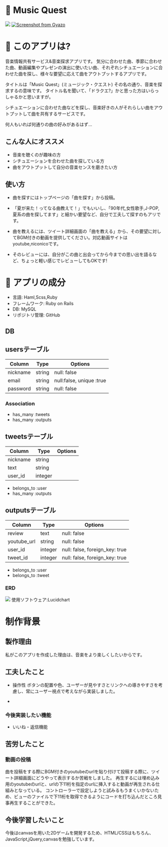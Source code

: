 # :musical_note: Music Quest
![](https://i.gyazo.com/9586dd65523f6a6294bc1ce2cb045f4e.jpg)
[![Screenshot from Gyazo](https://gyazo.com/1004ab98396366e553ec14c2ef46c49b/raw)](https://gyazo.com/1004ab98396366e553ec14c2ef46c49b)

# :musical_note: このアプリは?
音楽情報共有サービス&音楽探求アプリです。
気分に合わせた曲、季節に合わせた曲、動画編集やプレゼンの演出に使いたい曲、それぞれシチュエーションに合わせた曲を探し、様々な要望に応えて曲をアウトプットするアプリです。

タイトルは「Music Quest」(ミュージック・クエスト)
その名の通り、音楽を探求するの意味です。
タイトル名を聞いて、「ドラクエ?」かと思った方はいらっしゃるかと思いますが。

シチュエーションに合わせた曲などを探し、音楽好きの人がそれらしい曲をアウトプットして曲を共有するサービスです。

何人もいれば何通りの曲の好みがあるはず...

## こんな人にオススメ
- 音楽を聴くのが趣味の方
- シチュエーションを合わせた曲を探している方
- 曲をアウトプットして自分の音楽センスを磨きたい方

## 使い方
- 曲を探すにはトップページの「曲を探す」から投稿。
- 「夏が来た！ってなる曲教えて！」でもいいし、「90年代,女性歌手,J-POP,夏系の曲を探してます」と細かい要望など、自分で工夫して探すのもアリです。

- 曲を教えるには、ツイート詳細画面の「曲を教える」から、その要望に対してBGM付きの動画を提供してください。対応動画サイトはyoutube,niconicoです。
- そのレビューには、自分がこの曲と出会ってから今までの思い出を語るなど、ちょっと軽い感じでレビューしてもOKです!

# :musical_note: アプリの成分
- 言語: Haml,Scss,Ruby
- フレームワーク: Ruby on Rails
- DB: MySQL
- リポジトリ管理: GitHub

## DB
## usersテーブル
|Column|Type|Options|
|------|----|-------|
|nickname|string|null: false|
|email|string|null:false, unique :true|
|password|string|null: false|
### Association
- has_many :tweets
- has_many :outputs

## tweetsテーブル
|Column|Type|Options|
|------|----|-------|
|nickname|string||
|text|string||
|user_id|integer||
- belongs_to :user
- has_many :outputs

## outputsテーブル
|Column|Type|Options|
|------|----|-------|
|review|text|null: false|
|youtube_url|string|null: false|
|user_id|integer|null: false, foreign_key: true|
|tweet_id|integer|null: false, foreign_key: true|
- belongs_to :user
- belongs_to :tweet

### ERD
![](https://www.lucidchart.com/publicSegments/view/86374a22-487f-4d64-909c-212e1a6fc88a/image.jpeg)
使用ソフトウェア:Lucidchart

# 制作背景
## 製作理由
私がこのアプリを作成した理由は、音楽をより楽しくしたいからです。


## 工夫したこと
- 操作性
ボタンの配置や色、ユーザーが見やすさとリンクへの導きやすさを考慮し、常にユーザー視点で考えながら実装しました。

- 

### 今後実装したい機能
- いいね・返信機能

## 苦労したこと
### 動画の投稿
曲を投稿をする際にBGM付きのyoutubeのurlを貼り付けて投稿する際に、ツイート詳細画面にどうやって表示するか苦戦をしました。
再生するには埋め込み用のyoutubeのurlと、urlの下11桁を指定のurlに挿入すると動画が再生される仕組みとなっている。
コントローラーで設定しようと試みるもうまくいかないため、ビューのファイルで下11桁を取得できるようにコードを打ち込んだところ見事再生することができた。

## 今後学習したいこと
今後はcanvasを用いた2Dゲームを開発するため、HTML/CSSはもちろん、JavaScript,jQuery,canvasを勉強しています。